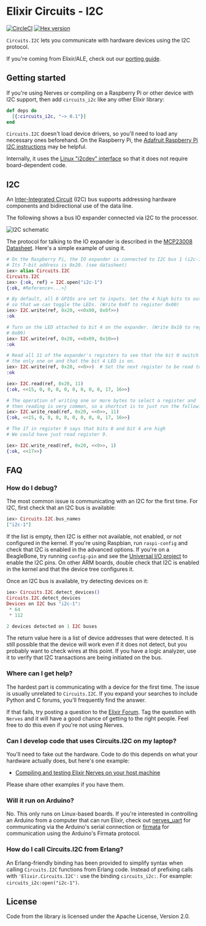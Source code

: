 # Elixir Circuits - I2C

[![CircleCI](https://circleci.com/gh/elixir-circuits/circuits_i2c.svg?style=svg)](https://circleci.com/gh/elixir-circuits/circuits_i2c)
[![Hex version](https://img.shields.io/hexpm/v/circuits_i2c.svg "Hex version")](https://hex.pm/packages/circuits_i2c)

`Circuits.I2C` lets you communicate with hardware devices using the I2C
protocol.

If you're coming from Elixir/ALE, check out our [porting guide](PORTING.md).

## Getting started

If you're using Nerves or compiling on a Raspberry Pi or other device with I2C
support, then add `circuits_i2c` like any other Elixir library:

```elixir
def deps do
  [{:circuits_i2c, "~> 0.1"}]
end
```

`Circuits.I2C` doesn't load device drivers, so you'll need to load any necessary
ones beforehand.  On the Raspberry Pi, the [Adafruit Raspberry Pi I2C
instructions](https://learn.adafruit.com/adafruits-raspberry-pi-lesson-4-gpio-setup/configuring-i2c)
may be helpful.

Internally, it uses the [Linux "i2cdev"
interface](https://elixir.bootlin.com/linux/latest/source/Documentation/i2c/dev-interface)
so that it does not require board-dependent code.

## I2C

An [Inter-Integrated Circuit](https://en.wikipedia.org/wiki/I%C2%B2C) (I2C) bus
supports addressing hardware components and bidirectional use of the data line.

The following shows a bus IO expander connected via I2C to the processor.

![I2C schematic](assets/images/schematic-i2c.png)

The protocol for talking to the IO expander is described in the [MCP23008
Datasheet](http://www.microchip.com/wwwproducts/Devices.aspx?product=MCP23008).
Here's a simple example of using it.

```elixir
# On the Raspberry Pi, the IO expander is connected to I2C bus 1 (i2c-1).
# Its 7-bit address is 0x20. (see datasheet)
iex> alias Circuits.I2C
Circuits.I2C
iex> {:ok, ref} = I2C.open("i2c-1")
{:ok, #Reference<...>}

# By default, all 8 GPIOs are set to inputs. Set the 4 high bits to outputs
# so that we can toggle the LEDs. (Write 0x0f to register 0x00)
iex> I2C.write(ref, 0x20, <<0x00, 0x0f>>)
:ok

# Turn on the LED attached to bit 4 on the expander. (Write 0x10 to register
# 0x09)
iex> I2C.write(ref, 0x20, <<0x09, 0x10>>)
:ok

# Read all 11 of the expander's registers to see that the bit 0 switch is
# the only one on and that the bit 4 LED is on.
iex> I2C.write(ref, 0x20, <<0>>)  # Set the next register to be read to 0
:ok

iex> I2C.read(ref, 0x20, 11)
{:ok, <<15, 0, 0, 0, 0, 0, 0, 0, 0, 17, 16>>}

# The operation of writing one or more bytes to select a register and
# then reading is very common, so a shortcut is to just run the following:
iex> I2C.write_read(ref, 0x20, <<0>>, 11)
{:ok, <<15, 0, 0, 0, 0, 0, 0, 0, 0, 17, 16>>}

# The 17 in register 9 says that bits 0 and bit 4 are high
# We could have just read register 9.

iex> I2C.write_read(ref, 0x20, <<9>>, 1)
{:ok, <<17>>}
```

## FAQ

### How do I debug?

The most common issue is communicating with an I2C for the first time.  For I2C,
first check that an I2C bus is available:

```elixir
iex> Circuits.I2C.bus_names
["i2c-1"]
```

If the list is empty, then I2C is either not available, not enabled, or not
configured in the kernel. If you're using Raspbian, run `raspi-config` and check
that I2C is enabled in the advanced options. If you're on a BeagleBone, try
running `config-pin` and see the [Universal I/O
project](https://github.com/cdsteinkuehler/beaglebone-universal-io) to enable
the I2C pins. On other ARM boards, double check that I2C is enabled in the
kernel and that the device tree configures it.

Once an I2C bus is available, try detecting devices on it:

```elixir
iex> Circuits.I2C.detect_devices()
Circuits.I2C.detect_devices
Devices on I2C bus "i2c-1":
 * 64
 * 112

2 devices detected on 1 I2C buses
```

The return value here is a list of device addresses that were detected. It is
still possible that the device will work even if it does not detect, but you
probably want to check wires at this point. If you have a logic analyzer, use it
to verify that I2C transactions are being initiated on the bus.

### Where can I get help?

The hardest part is communicating with a device for the first time. The issue is
usually unrelated to `Circuits.I2C`. If you expand your searches to include
Python and C forums, you'll frequently find the answer.

If that fails, try posting a question to the [Elixir
Forum](https://elixirforum.com/). Tag the question with `Nerves` and it will
have a good chance of getting to the right people. Feel free to do this even if
you're not using Nerves.

### Can I develop code that uses Circuits.I2C on my laptop?

You'll need to fake out the hardware. Code to do this depends on what your
hardware actually does, but here's one example:

* [Compiling and testing Elixir Nerves on your host machine](http://www.cultivatehq.com/posts/compiling-and-testing-elixir-nerves-on-your-host-machine/)

Please share other examples if you have them.

### Will it run on Arduino?

No. This only runs on Linux-based boards. If you're interested in controlling an
Arduino from a computer that can run Elixir, check out
[nerves_uart](https://hex.pm/packages/nerves_uart) for communicating via the
Arduino's serial connection or
[firmata](https://github.com/mobileoverlord/firmata) for communication using the
Arduino's Firmata protocol.

### How do I call Circuits.I2C from Erlang?

An Erlang-friendly binding has been provided to simplify syntax when calling
`Circuits.I2C` functions from Erlang code. Instead of prefixing calls with
`'Elixir.Circuits.I2C':` use the binding `circuits_i2c:`.  For example:
`circuits_i2c:open("i2c-1")`.

## License

Code from the library is licensed under the Apache License, Version 2.0.
